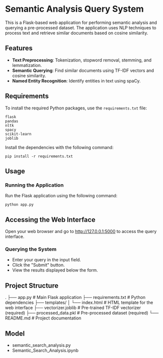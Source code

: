 # Semantic Analysis Query System

This is a Flask-based web application for performing semantic analysis and querying a pre-processed dataset. The application uses NLP techniques to process text and retrieve similar documents based on cosine similarity.

## Features

- **Text Preprocessing**: Tokenization, stopword removal, stemming, and lemmatization.
- **Semantic Querying**: Find similar documents using TF-IDF vectors and cosine similarity.
- **Named Entity Recognition**: Identify entities in text using spaCy.

## Requirements

To install the required Python packages, use the `requirements.txt` file:

```plaintext
flask
pandas
nltk
spacy
scikit-learn
joblib
```

Install the dependencies with the following command:

```
pip install -r requirements.txt
```

## Usage
### Running the Application
Run the Flask application using the following command:

```python app.py```


## Accessing the Web Interface
Open your web browser and go to http://127.0.0.1:5000 to access the query interface.

### Querying the System
- Enter your query in the input field.
- Click the "Submit" button.
- View the results displayed below the form.

## Project Structure
.
├── app.py                   # Main Flask application
├── requirements.txt         # Python dependencies
├── templates/
│   └── index.html           # HTML template for the web interface
├── vectorizer.joblib        # Pre-trained TF-IDF vectorizer (required)
├── processed_data.pkl       # Pre-processed dataset (required)
└── README.md                # Project documentation


## Model
- semantic_search_analysis.py
- Semantic_Search_Analysis.ipynb

